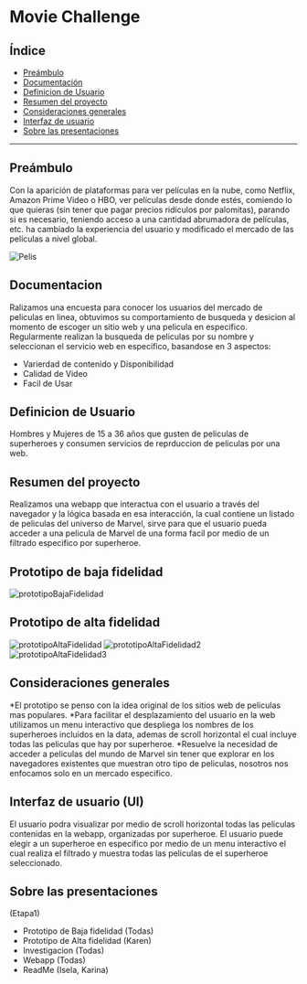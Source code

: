 
# Movie Challenge

## Índice

- [Preámbulo](#preámbulo)
- [Documentación](#Documentacón)
- [Definicion de Usuario](#Definicion-de-Usuario)
- [Resumen del proyecto](#resumen-del-proyecto)
- [Consideraciones generales](#consideraciones-generales)
- [Interfaz de usuario](#Interfaz-de-usuario)
- [Sobre las presentaciones](#Sobre-las-presentaciones)

---

## Preámbulo

Con la aparición de plataformas para ver películas en la nube, como Netflix,
Amazon Prime Video o HBO, ver películas desde donde estés, comiendo lo que quieras
(sin tener que pagar precios ridículos por palomitas), parando si es necesario, teniendo acceso a una cantidad abrumadora de películas, etc. ha cambiado la experiencia del usuario
y modificado el mercado de las películas a nivel global.

![Pelis](https://i.giphy.com/media/3o6Ztl7RvfwCp9mqhW/source.gif)

## Documentacion
Ralizamos una encuesta para conocer los usuarios del mercado de peliculas en linea, obtuvimos su comportamiento de busqueda y desicion al momento de escoger un sitio web y una pelicula en especifico.
Regularmente realizan la busqueda de peliculas por su nombre y seleccionan el servicio web en especifico, basandose en 3 aspectos:
* Varierdad de contenido y Disponibilidad
* Calidad de Video
* Facil de Usar

## Definicion de Usuario
Hombres y Mujeres de 15 a 36 años que gusten de peliculas de superheroes y consumen servicios de reprduccion de peliculas por una web.

## Resumen del proyecto

Realizamos una webapp que interactua con el usuario a través del navegador y la lógica basada en esa interacción, la cual contiene un listado de peliculas del universo de Marvel, sirve para que el usuario pueda acceder a una pelicula de Marvel de una forma facil por medio de un filtrado especifico por superheroe.

## Prototipo de baja fidelidad

![prototipoBajaFidelidad](https://i.ibb.co/Wnm1hLg/baja.jpg)


## Prototipo de alta fidelidad


![prototipoAltaFidelidad](https://i.ibb.co/Hn6p4LT/8da38f1b-4d17-40ac-a616-d25e5e1e19fd.jpg)
![prototipoAltaFidelidad2](https://i.ibb.co/pP9JNYH/f630d5b6-f2eb-4255-9524-b30772a18f96.jpg)
![prototipoAltaFidelidad3](https://i.ibb.co/yfFNJT6/a2b449c0-d714-4715-a17d-b9bcf399187d.jpg)


## Consideraciones generales
*El prototipo se penso con la idea original de los sitios web de peliculas mas populares.
*Para facilitar el desplazamiento del usuario en la web utilizamos un menu interactivo que despliega los nombres de los superheroes incluidos en la data, ademas de scroll horizontal el cual incluye todas las peliculas que hay por superheroe.
*Resuelve la necesidad de acceder a peliculas del mundo de Marvel sin tener que explorar en los navegadores existentes que muestran otro tipo de peliculas, nosotros nos enfocamos solo en un mercado especifico.

## Interfaz de usuario (UI)
El usuario podra visualizar por medio de scroll horizontal todas las peliculas contenidas en la webapp, organizadas por superheroe.
El usuario puede elegir a un superheroe en especifico por medio de un menu interactivo el cual realiza el filtrado y muestra todas las peliculas de el superheroe seleccionado.

## Sobre las presentaciones
(Etapa1)
- Prototipo de Baja fidelidad (Todas)
- Prototipo de Alta fidelidad (Karen)
- Investigacion (Todas)
- Webapp (Todas)
- ReadMe (Isela, Karina)
